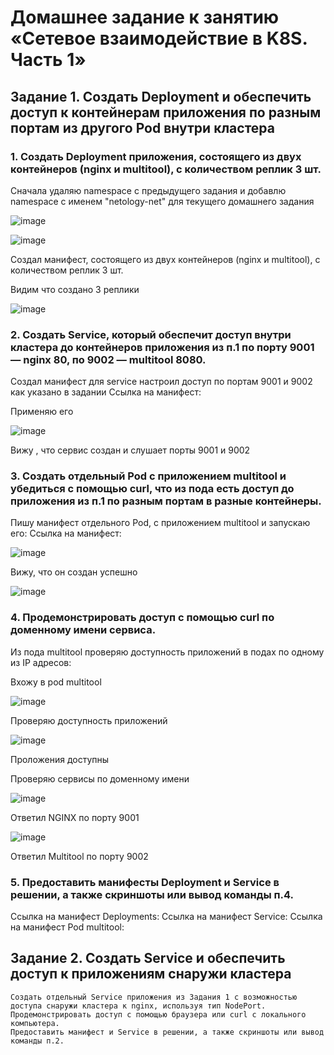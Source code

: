 # Домашнее задание к занятию «Сетевое взаимодействие в K8S. Часть 1»

## Задание 1. Создать Deployment и обеспечить доступ к контейнерам приложения по разным портам из другого Pod внутри кластера

### 1. Создать Deployment приложения, состоящего из двух контейнеров (nginx и multitool), с количеством реплик 3 шт.
  Сначала удаляю namespace с предыдущего задания и добавлю namespace с именем "netology-net" для текущего домашнего задания

![image](https://github.com/IOSorokin/Kubernetes/assets/148979909/a039b553-023c-4fac-9278-e65f503b0c2a)

![image](https://github.com/IOSorokin/Kubernetes/assets/148979909/b8e1788a-4281-4205-96d5-84c78434d98a)

Создал манифест, состоящего из двух контейнеров (nginx и multitool), с количеством реплик 3 шт.

Видим что создано 3 реплики

![image](https://github.com/IOSorokin/Kubernetes/assets/148979909/db298b54-1d0a-436b-b7e3-a2049cad9927)

### 2. Создать Service, который обеспечит доступ внутри кластера до контейнеров приложения из п.1 по порту 9001 — nginx 80, по 9002 — multitool 8080.

Создал манифест для service настроил доступ по портам 9001 и 9002 как указано в задании
Ссылка на манифест:

Применяю его 

![image](https://github.com/IOSorokin/Kubernetes/assets/148979909/6dca5192-5995-44bb-a227-7a1d43b74df5)

Вижу , что сервис создан и слушает порты 9001 и 9002


### 3. Создать отдельный Pod с приложением multitool и убедиться с помощью curl, что из пода есть доступ до приложения из п.1 по разным портам в разные контейнеры.

Пишу манифест отдельного Pod, с приложением multitool и запускаю его:
Ссылка на манифест:

![image](https://github.com/IOSorokin/Kubernetes/assets/148979909/b83977e9-69ec-450d-a410-8d9553e41c80)

Вижу, что он создан успешно 

![image](https://github.com/IOSorokin/Kubernetes/assets/148979909/18be014f-1c86-4d59-aeb3-19bb7fe738eb)

### 4. Продемонстрировать доступ с помощью curl по доменному имени сервиса.

Из пода multitool проверяю доступность приложений в подах по одному из IP адресов:

Вхожу в pod multitool

![image](https://github.com/IOSorokin/Kubernetes/assets/148979909/a596f20b-7fc3-4cd6-b844-dd4e1a27ef74)

Проверяю доступность приложений 

![image](https://github.com/IOSorokin/Kubernetes/assets/148979909/02d1f817-c71e-4d59-939d-b43d3e425e44)

Проложения доступны

Проверяю сервисы по доменному имени

![image](https://github.com/IOSorokin/Kubernetes/assets/148979909/c4018759-7bf3-4428-9da3-7d3a17dcf220)

Ответил NGINX по порту 9001

![image](https://github.com/IOSorokin/Kubernetes/assets/148979909/7b3c7905-a79d-4ab5-86ac-f6641ca5daab)

Ответил Multitool по порту 9002

### 5. Предоставить манифесты Deployment и Service в решении, а также скриншоты или вывод команды п.4.
Ссылка на манифест Deployments:
Ссылка на манифест Service:
Ссылка на манифест Pod multitool:



## Задание 2. Создать Service и обеспечить доступ к приложениям снаружи кластера

    Создать отдельный Service приложения из Задания 1 с возможностью доступа снаружи кластера к nginx, используя тип NodePort.
    Продемонстрировать доступ с помощью браузера или curl с локального компьютера.
    Предоставить манифест и Service в решении, а также скриншоты или вывод команды п.2.

